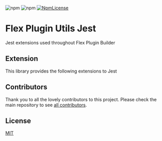 ![npm](https://img.shields.io/npm/v/flex-plugin-utils-jest.svg?style=square)
![npm](https://img.shields.io/npm/dt/flex-plugin-utils-jest.svg?style=square)
[![NpmLicense](https://img.shields.io/npm/l/flex-plugin-utils-jest.svg?style=square)](../../LICENSE)

# Flex Plugin Utils Jest

Jest extensions used throughout Flex Plugin Builder

## Extension

This library provides the following extensions to Jest

## Contributors

Thank you to all the lovely contributors to this project. Please check the main repository to see [all contributors](https://github.com/twilio/flex-plugin-builder#contributors).

## License

[MIT](../../LICENSE)
